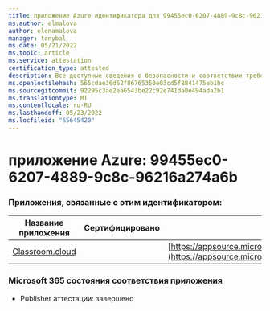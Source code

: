 ```yaml
---
title: приложение Azure идентификатора для 99455ec0-6207-4889-9c8c-96216a274a6b
ms.author: elmalova
author: elenamalova
manager: tonybal
ms.date: 05/21/2022
ms.topic: article
ms.service: attestation
certification_type: attested
description: Все доступные сведения о безопасности и соответствии требованиям для 99455ec0-6207-4889-9c8c-96216a274a6b.
ms.openlocfilehash: 565cdae36d62f86765350e03cd5f8841475eb1bc
ms.sourcegitcommit: 92295c3ae2ea6543be22c92e741da0e494ada2b1
ms.translationtype: MT
ms.contentlocale: ru-RU
ms.lasthandoff: 05/23/2022
ms.locfileid: "65645420"
---
```

# <a name="azure-app-id-99455ec0-6207-4889-9c8c-96216a274a6b"></a>приложение Azure: 99455ec0-6207-4889-9c8c-96216a274a6b


### <a name="apps-associated-with-this-id"></a>Приложения, связанные с этим идентификатором:
| **Название приложения** | **Сертифицировано** | **Просмотр в AppSource** |
|--------------|---------------|-----------------------|
| [Classroom.cloud](../forward/netsupportltd1595255396224.classroom_cloud.md) |  | [https://appsource.microsoft.com/product/office/netsupportltd1595255396224.classroom_cloud](https://appsource.microsoft.com/product/office/netsupportltd1595255396224.classroom_cloud) |

### <a name="microsoft-365-app-compliance-status"></a>Microsoft 365 состояния соответствия приложения
- Publisher аттестации: завершено
